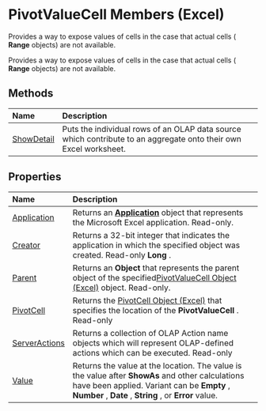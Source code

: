 
# PivotValueCell Members (Excel)
Provides a way to expose values of cells in the case that actual cells ( **Range** objects) are not available.

Provides a way to expose values of cells in the case that actual cells ( **Range** objects) are not available.


## Methods



|**Name**|**Description**|
|:-----|:-----|
|[ShowDetail](1611f445-4808-7709-9a4e-c3148d8e9fba.md)|Puts the individual rows of an OLAP data source which contribute to an aggregate onto their own Excel worksheet.|

## Properties



|**Name**|**Description**|
|:-----|:-----|
|[Application](f749fa87-4b7f-4609-13dd-190888da6233.md)|Returns an  **[Application](19b73597-5cf9-4f56-8227-b5211f657f6f.md)** object that represents the Microsoft Excel application. Read-only.|
|[Creator](85b4c0bf-3654-af39-413e-8c22c00626f3.md)|Returns a 32-bit integer that indicates the application in which the specified object was created. Read-only  **Long** .|
|[Parent](901d7c13-9055-4b70-8234-ee2814589a63.md)|Returns an  **Object** that represents the parent object of the specified[PivotValueCell Object (Excel)](1857160d-9eab-d026-ef7d-af6187c6490e.md) object. Read-only.|
|[PivotCell](18fa81bd-3169-9f08-9418-93ea5443efb2.md)|Returns the [PivotCell Object (Excel)](76b8a2dc-90ee-7475-d327-d27cb1e92703.md) that specifies the location of the **PivotValueCell** . Read-only|
|[ServerActions](df114dd7-0e19-521b-d17c-e1e0dc8f4599.md)|Returns a collection of OLAP Action name objects which will represent OLAP-defined actions which can be executed. Read-only|
|[Value](47bebd10-cd02-680f-f158-39c199e8ecf2.md)|Returns the value at the location. The value is the value after  **ShowAs** and other calculations have been applied. Variant can be **Empty** , **Number** , **Date** , **String** , or **Error** value.|

